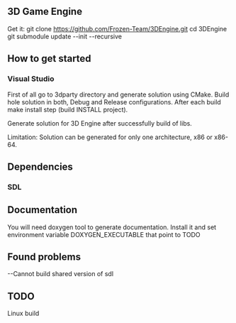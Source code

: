 ## 3D Game Engine

Get it: 
   git clone https://github.com/Frozen-Team/3DEngine.git
   cd 3DEngine
   git submodule update --init --recursive

## How to get started
### Visual Studio 
First of all go to 3dparty directory and generate solution using CMake. Build hole solution in both, Debug and Release configurations. After each build make install step (build INSTALL project).

Generate solution for 3D Engine after successfully build of libs.

Limitation:
Solution can be generated for only one architecture, x86 or x86-64.


## Dependencies
### SDL

## Documentation
You will need doxygen tool to generate documentation. Install it and set environment variable DOXYGEN_EXECUTABLE that point to TODO

## Found problems
--Cannot build shared version of sdl

## TODO
Linux build